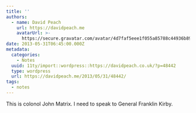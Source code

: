 ```yaml
---
title: ''
authors:
  - name: David Peach
    url: https://davidpeach.me
    avatarUrl: >-
      https://secure.gravatar.com/avatar/4d7faf5eee1f055a85788c44936b8995eaab6dfb004e7854ec747ccb272e91ee?s=96&d=mm&r=g
date: 2013-05-31T06:45:00.000Z
metadata:
  categories:
    - Notes
  uuid: 11ty/import::wordpress::https://davidpeach.co.uk/?p=48442
  type: wordpress
  url: https://davidpeach.me/2013/05/31/48442/
tags:
  - notes
---
```

This is colonol John Matrix. I need to speak to General Franklin Kirby.
